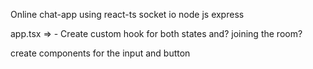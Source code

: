 Online chat-app using react-ts socket io node js express

app.tsx => - Create custom hook for both states and? joining the room?

create components for the input and button
